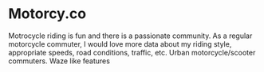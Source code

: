 Motorcy.co
============
Motrocycle riding is fun and there is a passionate community. As a regular motorcycle commuter, I would love more data about my riding style, appropriate speeds, road conditions, traffic, etc. Urban motorcycle/scooter commuters. Waze like features
